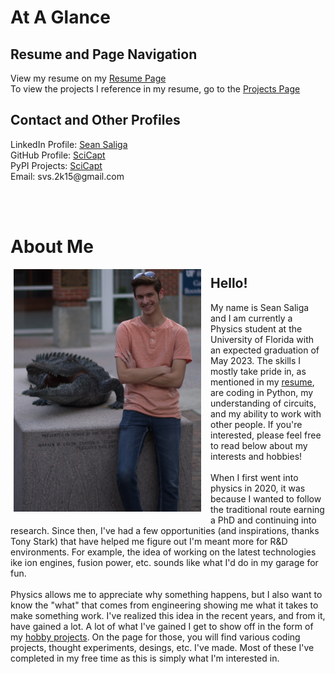 <html>
  <head>
    <link rel="icon" href="./docs/assets/Atom2.JPG">
  </head>
  
<body>
    
  <div>

  <h1> At A Glance </h1> <h2> Resume and Page Navigation </h2>
  
  <p>
  View my resume on my <a href="https://scicapt.github.io/Resume">Resume Page</a>
  <br>
  To view the projects I reference in my resume, go to the 
  <a href="https://scicapt.github.io/Projects"> Projects Page </a>
  </p>

  <h2> Contact and Other Profiles </h2>
  <p>
    LinkedIn Profile: <a href="https://www.linkedin.com/in/sean-saliga/" target="_blank"> Sean Saliga </a>
    <br>
    GitHub Profile: <a href="https://github.com/SciCapt" target="_blank"> SciCapt </a>
    <br>
    PyPI Projects: <a href="https://pypi.org/user/SciCapt/" target="_blank"> SciCapt </a>
    <br>
    Email: svs.2k15@gmail.com
    <br>
    <!-- LinkedIn:
    <script src="https://platform.linkedin.com/badges/js/profile.js" async defer type="text/javascript"></script>
    <div class="badge-base LI-profile-badge" data-locale="en_US" data-size="Medium" data-theme="light" data-type="HORIZONTAL" data-vanity="sean-saliga" data-version="v1"><a class="badge-base__link LI-simple-link" href="https://www.linkedin.com/in/sean-saliga?trk=profile-badge">Sean Saliga</a></div> -->
    <br>
  </p>
  <br>
  <h1> About Me </h1>
  <p>
  <img src="./docs/assets/ProfilePic.JPG" class="img-responsive" style="vertical-align:top;margin:0px 15px 10px 5px;max-width: 100%; height: auto;" width="300" align="left">
  <h2> Hello! </h2>
    My name is Sean Saliga and I am currently a Physics student at the University of Florida with an expected graduation of May 2023. The skills I mostly take pride in, as mentioned in my <a href="https://scicapt.github.io/Resume">resume</a>, are coding in Python, my understanding of circuits, and my ability to work with other people. If you're interested, please feel free to read below about my interests and hobbies!
    <br><br>
    When I first went into physics in 2020, it was because I wanted to follow the traditional route earning a PhD and continuing into research. Since then, I've had a few opportunities (and inspirations, thanks Tony Stark) that have helped me figure out I'm meant more for R&D environments. For example, the idea of working on the latest technologies ike ion engines, fusion power, etc. sounds like what I'd do in my garage for fun.
    <br><br>
    Physics allows me to appreciate why something happens, but I also want to know the "what" that comes from engineering showing me what it takes to make something work. I've realized this idea in the recent years, and from it, have gained a lot. A lot of what I've gained I get to show off in the form of my <a href="https://scicapt.github.io/Projects">hobby projects</a>. On the page for those, you will find various coding projects, thought experiments, desings, etc. I've made. Most of these I've completed in my free time as this is simply what I'm interested in.
  </p>
  </div>
</body>
</html>
